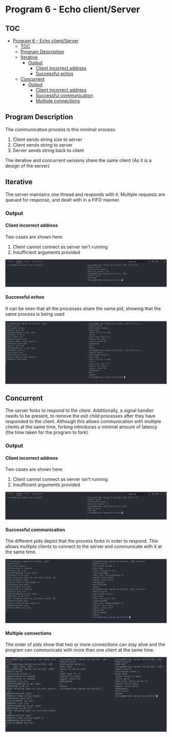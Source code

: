 # Program 6 - Echo client/Server

## TOC
- [Program 6 - Echo client/Server](#program-6---echo-clientserver)
  - [TOC](#toc)
  - [Program Description](#program-description)
  - [Iterative](#iterative)
    - [Output](#output)
      - [Client incorrect address](#client-incorrect-address)
      - [Successful echos](#successful-echos)
  - [Concurrent](#concurrent)
    - [Output](#output-1)
      - [Client incorrect address](#client-incorrect-address-1)
      - [Successful communication](#successful-communication)
      - [Multiple connections](#multiple-connections)

## Program Description

The communication process is this minimal orocess:

1. Client sends string size to server
2. Client sends string to server
3. Server sends string back to client

The iterative and concurrent versions share the same client (As it is a design of the server)

## Iterative

The server maintains one thread and responds with it. Multiple requests are queued for response, and dealt with in a FIFO manner.

### Output

#### Client incorrect address

Two cases are shown here:
1. Client cannot connect as server isn't running
2. Insufficient arguments provided

![Incorrect client](Screenshot%20from%202020-11-02%2015-31-05.png)


#### Successful echos

It can be seen that all the processes share the same pid, showing that the same process is being used

![Successful echoes](Screenshot%20from%202020-11-02%2015-28-47.png)

## Concurrent

The server forks to respond to the client. Additionally, a signal handler needs to be present, to remove the exit child processes after they have responded to the client. Although this allows communication with multiple clients at the same time, forking introduces a minimal amount of latency (the time taken for the program to fork).

### Output

#### Client incorrect address

Two cases are shown here:
1. Client cannot connect as server isn't running
2. Insufficient arguments provided

![Incorrect client](Screenshot%20from%202020-11-02%2015-31-05.png)

#### Successful communication

The different pids depict that the process forks in order to respond. This allows multiple clients to connect to the server and communicate with it at the same time.

![Concurrent successful](Screenshot%20from%202020-11-02%2015-37-36.png)

#### Multiple connections

The order of pids show that two or more connections can stay alive and the program can communicate with more than one client at the same time.

![Concurrent threads](Screenshot%20from%202020-11-09%2015-02-33.png)